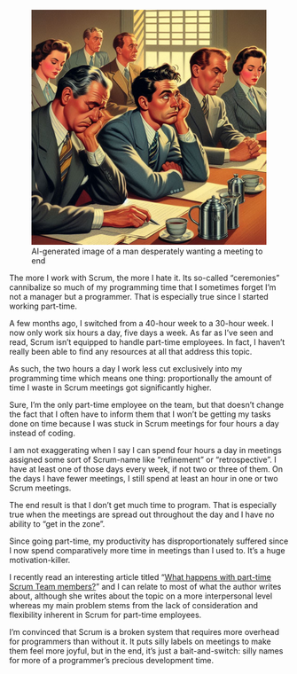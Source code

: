 <figure><img decoding="async" src="9c784300-4683-41e5-8c79-cd55cf630739.jpg" alt="AI-generated image of a man desperately wanting a meeting to end"><figcaption>AI-generated image of a man desperately wanting a meeting to end</figcaption></figure>

The more I work with Scrum, the more I hate it. Its so-called “ceremonies” cannibalize so much of my programming time that I sometimes forget I’m not a manager but a programmer. That is especially true since I started working part-time.

A few months ago, I switched from a 40-hour week to a 30-hour week. I now only work six hours a day, five days a week. As far as I’ve seen and read, Scrum isn’t equipped to handle part-time employees. In fact, I haven’t really been able to find any resources at all that address this topic.

As such, the two hours a day I work less cut exclusively into my programming time which means one thing: proportionally the amount of time I waste in Scrum meetings got significantly higher.

Sure, I’m the only part-time employee on the team, but that doesn’t change the fact that I often have to inform them that I won’t be getting my tasks done on time because I was stuck in Scrum meetings for four hours a day instead of coding.

I am not exaggerating when I say I can spend four hours a day in meetings assigned some sort of Scrum-name like “refinement” or “retrospective”. I have at least one of those days every week, if not two or three of them. On the days I have fewer meetings, I still spend at least an hour in one or two Scrum meetings.

The end result is that I don’t get much time to program. That is especially true when the meetings are spread out throughout the day and I have no ability to “get in the zone”.

Since going part-time, my productivity has disproportionately suffered since I now spend comparatively more time in meetings than I used to. It’s a huge motivation-killer.

I recently read an interesting article titled “[What happens with part-time Scrum Team members?](https://rachaelwilterdink.com/part-time-scrum-team-members/2022/blogs-about-agile/scrum/agile-scrum-team/)” and I can relate to most of what the author writes about, although she writes about the topic on a more interpersonal level whereas my main problem stems from the lack of consideration and flexibility inherent in Scrum for part-time employees.

I’m convinced that Scrum is a broken system that requires more overhead for programmers than without it. It puts silly labels on meetings to make them feel more joyful, but in the end, it’s just a bait-and-switch: silly names for more of a programmer’s precious development time.